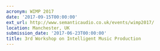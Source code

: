 ```yaml
---
acronym: WIMP 2017
date: '2017-09-15T00:00:00'
ext_url: http://www.semanticaudio.co.uk/events/wimp2017/
location: Manchester, UK
submission_date: '2017-06-23T00:00:00'
title: 3rd Workshop on Intelligent Music Production
---
```

